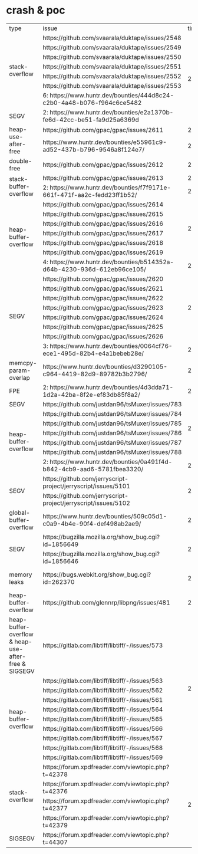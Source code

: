 # crash & poc
<table>
    <tr>
        <td>type</td>
        <td>issue</td>
        <td>time</td>
        <td>project</td>
        <td>tool</td>
        <td>version</td>
        <td>source</td>
    </tr>
    <tr>
        <td rowspan="7">stack-overflow</td>
        <td>https://github.com/svaarala/duktape/issues/2548</td>
        <td rowspan="8">2023.10.11</td>
        <td rowspan="8">duktape</td>
        <td rowspan="8">duk</td>
        <td rowspan="8">commit 47eedc5d53cdab72c5933148496b91142d5f0940 (HEAD -> master, origin/master, origin/HEAD)​</td>
        <td rowspan="8">https://github.com/svaarala/duktape.git</td>
    </tr>
    <tr>
        <td>https://github.com/svaarala/duktape/issues/2549</td>
    </tr>
    <tr>
        <td>https://github.com/svaarala/duktape/issues/2550</td>
    </tr>
    <tr>
        <td>https://github.com/svaarala/duktape/issues/2551</td>
    </tr>
    <tr>
        <td>https://github.com/svaarala/duktape/issues/2552</td>
    </tr>
    <tr>
        <td>https://github.com/svaarala/duktape/issues/2553</td>
    </tr>
    <tr>
        <td>6: https://www.huntr.dev/bounties/444d8c24-c2b0-4a48-b076-f964c6ce5482</td>
    </tr>
    <tr>
        <td>SEGV</td>
        <td>2: https://www.huntr.dev/bounties/e2a1370b-fe6d-42cc-be51-fa9d25a6369d</td>
    </tr>
    <tr>
        <td rowspan="2">heap-use-after-free</td>
        <td>https://github.com/gpac/gpac/issues/2611</td>
        <td>2023.10.9</td>
        <td rowspan="22">gpac</td>
        <td rowspan="22">MP4Box</td>
        <td rowspan="22">2.3-DEV-rev566-g50c2ab06f-master</td>
        <td rowspan="22">https://github.com/gpac/gpac.git</td>
    </tr>
    <tr>
        <td>https://www.huntr.dev/bounties/e55961c9-ad52-437b-b796-9546a8f124e7/</td>
        <td>2023.10.12</td>
    </tr>
    <tr>
        <td>double-free</td>
        <td>https://github.com/gpac/gpac/issues/2612</td>
        <td>2023.10.9</td>
    </tr>
    <tr>
        <td rowspan="2">stack-buffer-overflow</td>
        <td>https://github.com/gpac/gpac/issues/2613</td>
        <td>2023.10.9</td>
    </tr>
    <tr>
        <td>2: https://www.huntr.dev/bounties/f7f9171e-661f-471f-aa2c-fedd23ff1b52/</td>
        <td>2023.10.12</td>
    </tr>
    <tr>
        <td rowspan="7">heap-buffer-overflow</td>
        <td>https://github.com/gpac/gpac/issues/2614</td>
        <td rowspan="6">2023.10.9</td>
    </tr>
    <tr>
        <td>https://github.com/gpac/gpac/issues/2615</td>
    </tr>
    <tr>
        <td>https://github.com/gpac/gpac/issues/2616</td>
    </tr>
    <tr>
        <td>https://github.com/gpac/gpac/issues/2617</td>
    </tr>
    <tr>
        <td>https://github.com/gpac/gpac/issues/2618</td>   
    </tr>
    <tr>     
        <td>https://github.com/gpac/gpac/issues/2619</td>
    </tr>
    <tr>     
        <td>4: https://www.huntr.dev/bounties/b514352a-d64b-4230-936d-612eb96ce105/</td>
        <td>2023.10.12</td>
    </tr>
    <tr>
        <td rowspan="8">SEGV</td>
        <td>https://github.com/gpac/gpac/issues/2620</td>
        <td rowspan="7">2023.10.9</td>
    </tr>
    <tr>
        <td>https://github.com/gpac/gpac/issues/2621</td>
    </tr>
    <tr>
        <td>https://github.com/gpac/gpac/issues/2622</td>
    </tr>
    <tr>
        <td>https://github.com/gpac/gpac/issues/2623</td>
    </tr>
    <tr>
        <td>https://github.com/gpac/gpac/issues/2624</td>
    </tr>
    <tr>
        <td>https://github.com/gpac/gpac/issues/2625</td>
    </tr>
    <tr>
        <td>https://github.com/gpac/gpac/issues/2626</td>
    </tr>
    <tr>
        <td>3: https://www.huntr.dev/bounties/0064cf76-ece1-495d-82b4-e4a1bebeb28e/</td>
        <td>2023.10.12</td>
    </tr>
    <tr>
        <td>memcpy-param-overlap</td>
        <td>https://www.huntr.dev/bounties/d3290105-c964-4419-82d9-89782b3b2796/</td>
        <td>2023.10.12</td>
    </tr>
    <tr>
        <td>FPE</td>
        <td>2: https://www.huntr.dev/bounties/4d3dda71-1d2a-42ba-8f2e-ef83db85f8a2/</td>
        <td>2023.10.12</td>
    </tr>
    <tr>
        <td>SEGV</td>
        <td>https://github.com/justdan96/tsMuxer/issues/783</td>
        <td rowspan="6">2023.10.8</td>
        <td rowspan="7">tsMuxer</td>
        <td rowspan="7">tsMuxer</td>
        <td rowspan="7">commit 2539d074cd4da0547b97aedd8bc12252b973907c (HEAD -> master, tag: nightly-2023-10-05-01-55-56, origin/master, origin/HEAD)</td>
        <td rowspan="7">https://github.com/justdan96/tsMuxer.git</td>
    </tr>
    <tr>
        <td rowspan="6">heap-buffer-overflow</td>
        <td>https://github.com/justdan96/tsMuxer/issues/784</td>
    </tr>
    <tr>
        <td>https://github.com/justdan96/tsMuxer/issues/785</td>
    </tr>
    <tr>
        <td>https://github.com/justdan96/tsMuxer/issues/786</td>
    </tr>
    <tr>
        <td>https://github.com/justdan96/tsMuxer/issues/787</td>
    </tr>
    <tr>
        <td>https://github.com/justdan96/tsMuxer/issues/788</td>
    </tr>
    <tr>
        <td>2: https://www.huntr.dev/bounties/0a491f4d-b842-4cb9-aad6-5781fbea3320/</td>
        <td>2023.10.11</td>
    </tr>
    <tr>
        <td rowspan="2">SEGV</td>
        <td>https://github.com/jerryscript-project/jerryscript/issues/5101</td>
        <td rowspan="2">2023.10.4</td>
        <td rowspan="3">jerryscript-project</td>
        <td rowspan="3">jerry</td>
        <td rowspan="3">commit a588e4966175a190ec6350b2a3689d30ed017ec9 (HEAD -> master, origin/master, origin/HEAD)</td>
        <td rowspan="3">https://github.com/jerryscript-project/jerryscript</td>
    </tr>
    <tr>
        <td>https://github.com/jerryscript-project/jerryscript/issues/5102</td>
    </tr>
    <tr>
        <td>global-buffer-overflow</td>
        <td>https://www.huntr.dev/bounties/509c05d1-c0a9-4b4e-90f4-def498ab2ae9/</td>
        <td>2023.10.11</td>
    </tr>
    <tr>
        <td rowspan="2">SEGV</td>
        <td>https://bugzilla.mozilla.org/show_bug.cgi?id=1856649</td>
        <td rowspan="2">2023.10.3</td>
        <td rowspan="2">Mozilla</td>
        <td rowspan="2">Spidermonkey</td>
        <td rowspan="2">commit b0d28aecd58cbd2db00974db2ef8456856169fb4 (HEAD -> master, origin/master, origin/HEAD)</td>
        <td rowspan="2">https://github.com/mozilla/gecko-dev</td>
    </tr>
    <tr>
        <td>https://bugzilla.mozilla.org/show_bug.cgi?id=1856646</td>
    </tr>
    <tr>
        <td>memory leaks</td>
        <td>https://bugs.webkit.org/show_bug.cgi?id=262370</td>
        <td>2023.9.29</td>
        <td>Webkit</td>
        <td>JavaScriptCore</td>
        <td>commit 1242f2ee324a89ec535c86d2fe89a86b0e8a1e52 (HEAD -> main, origin/main, origin/HEAD)</td>
        <td>https://github.com/WebKit/WebKit.git</td>
    </tr>
    <tr>
        <td>heap-buffer-overflow</td>
        <td>https://github.com/glennrp/libpng/issues/481</td>
        <td>2023.6.14</td>
        <td>libpng</td>
        <td>pngimage</td>
        <td>v1.6.39</td>
        <td>https://github.com/glennrp/libpng</td>
    </tr>
    <tr>
        <td>heap-buffer-overflow & heap-use-after-free & SIGSEGV</td>
        <td>https://gitlab.com/libtiff/libtiff/-/issues/573</td>
        <td rowspan="10">2023.5.11</td>        
        <td rowspan="10">libtiff</td>
        <td rowspan="10">tiffcrop</td>
        <td rowspan="10">4.5.0</td>
        <td rowspan="10">https://gitlab.com/libtiff/libtiff</td>
    </tr>
    <tr>
        <td rowspan="9">heap-buffer-overflow</td>
        <td>https://gitlab.com/libtiff/libtiff/-/issues/563</td>
    </tr>
    <tr>
        <td>https://gitlab.com/libtiff/libtiff/-/issues/562</td>
    </tr>
    <tr>
        <td>https://gitlab.com/libtiff/libtiff/-/issues/561</td>
    </tr>
    <tr>
        <td>https://gitlab.com/libtiff/libtiff/-/issues/564</td>
    </tr>
    <tr>
        <td>https://gitlab.com/libtiff/libtiff/-/issues/565</td>
    </tr>
    <tr>
        <td>https://gitlab.com/libtiff/libtiff/-/issues/566</td>
    </tr>
    <tr>
        <td>https://gitlab.com/libtiff/libtiff/-/issues/567</td>
    </tr>
    <tr>
        <td>https://gitlab.com/libtiff/libtiff/-/issues/568</td>
    </tr>
    <tr>
        <td>https://gitlab.com/libtiff/libtiff/-/issues/569</td>
    </tr>
    <tr>
        <td rowspan="4">stack-overflow</td>
        <td>https://forum.xpdfreader.com/viewtopic.php?t=42378</td>
        <td rowspan="5">2022.12.26</td>
        <td rowspan="5">xpdfreader</td>
        <td rowspan="5">pdftotext</td>
        <td rowspan="5">4.04</td>
        <td rowspan="5">https://dl.xpdfreader.com/xpdf-latest.tar.gz</td>
    </tr>
    </tr>
        <td>https://forum.xpdfreader.com/viewtopic.php?t=42376</td>
    </tr>
    </tr>
        <td>https://forum.xpdfreader.com/viewtopic.php?t=42377</td>
    </tr>
    </tr>
        <td>https://forum.xpdfreader.com/viewtopic.php?t=42379</td>
    </tr>
    <tr>
        <td>SIGSEGV</td>
        <td>https://forum.xpdfreader.com/viewtopic.php?t=44307</td>
    </tr>
</table>

